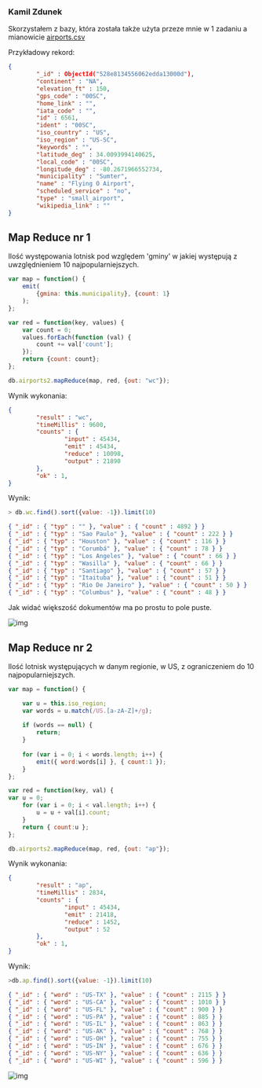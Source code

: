 ### Kamil Zdunek

Skorzystałem z bazy, która została także użyta przeze mnie w 1 zadaniu a mianowicie [airports.csv](http://www.ourairports.com/data/airports.csv)

Przykładowy rekord:

```json
{
        "_id" : ObjectId("528e8134556062edda13000d"),
        "continent" : "NA",
        "elevation_ft" : 150,
        "gps_code" : "00SC",
        "home_link" : "",
        "iata_code" : "",
        "id" : 6561,
        "ident" : "00SC",
        "iso_country" : "US",
        "iso_region" : "US-SC",
        "keywords" : "",
        "latitude_deg" : 34.0093994140625,
        "local_code" : "00SC",
        "longitude_deg" : -80.2671966552734,
        "municipality" : "Sumter",
        "name" : "Flying O Airport",
        "scheduled_service" : "no",
        "type" : "small_airport",
        "wikipedia_link" : ""
}
```


## Map Reduce nr 1 
Ilość występowania lotnisk pod względem 'gminy' w jakiej występują z uwzględnieniem 10 najpopularniejszych.

```js
var map = function() {
    emit(
        {gmina: this.municipality}, {count: 1}
    );
};
```

```js
var red = function(key, values) {
    var count = 0;
    values.forEach(function (val) {
        count += val['count'];
    });
    return {count: count};
};
```

```js
db.airports2.mapReduce(map, red, {out: "wc"});
```

Wynik wykonania:

```json
{
        "result" : "wc",
        "timeMillis" : 9600,
        "counts" : {
                "input" : 45434,
                "emit" : 45434,
                "reduce" : 10098,
                "output" : 21890
        },
        "ok" : 1,
}
```

Wynik:

```js
> db.wc.find().sort({value: -1}).limit(10)
```

```json
{ "_id" : { "typ" : "" }, "value" : { "count" : 4892 } }
{ "_id" : { "typ" : "Sao Paulo" }, "value" : { "count" : 222 } }
{ "_id" : { "typ" : "Houston" }, "value" : { "count" : 116 } }
{ "_id" : { "typ" : "Corumbá" }, "value" : { "count" : 78 } }
{ "_id" : { "typ" : "Los Angeles" }, "value" : { "count" : 66 } }
{ "_id" : { "typ" : "Wasilla" }, "value" : { "count" : 66 } }
{ "_id" : { "typ" : "Santiago" }, "value" : { "count" : 57 } }
{ "_id" : { "typ" : "Itaituba" }, "value" : { "count" : 51 } }
{ "_id" : { "typ" : "Rio De Janeiro" }, "value" : { "count" : 50 } }
{ "_id" : { "typ" : "Columbus" }, "value" : { "count" : 48 } }
```
Jak widać większość dokumentów ma po prostu to pole puste.

![img](http://sigma.inf.ug.edu.pl/~kzdunek/mongo/zad3wyk1.png)

## Map Reduce nr 2
Ilość lotnisk występujących w danym regionie, w US, z ograniczeniem do 10 najpopularniejszych.

```js
var map = function() {

	var u = this.iso_region; 
	var words = u.match(/US.[a-zA-Z]+/g);
	
	if (words == null) {
        return;
    }
	
    for (var i = 0; i < words.length; i++) {
        emit({ word:words[i] }, { count:1 });
    }
};
```

```js
var red = function(key, val) {
var u = 0;
    for (var i = 0; i < val.length; i++) {
        u = u + val[i].count;
    }
    return { count:u };
};

```

```js
db.airports2.mapReduce(map, red, {out: "ap"});
```

Wynik wykonania:
```json
{
        "result" : "ap",
        "timeMillis" : 2834,
        "counts" : {
                "input" : 45434,
                "emit" : 21418,
                "reduce" : 1452,
                "output" : 52
        },
        "ok" : 1,
}

```

Wynik:

```js
>db.ap.find().sort({value: -1}).limit(10)
```

```json
{ "_id" : { "word" : "US-TX" }, "value" : { "count" : 2115 } }
{ "_id" : { "word" : "US-CA" }, "value" : { "count" : 1010 } }
{ "_id" : { "word" : "US-FL" }, "value" : { "count" : 900 } }
{ "_id" : { "word" : "US-PA" }, "value" : { "count" : 885 } }
{ "_id" : { "word" : "US-IL" }, "value" : { "count" : 863 } }
{ "_id" : { "word" : "US-AK" }, "value" : { "count" : 768 } }
{ "_id" : { "word" : "US-OH" }, "value" : { "count" : 755 } }
{ "_id" : { "word" : "US-IN" }, "value" : { "count" : 676 } }
{ "_id" : { "word" : "US-NY" }, "value" : { "count" : 636 } }
{ "_id" : { "word" : "US-WI" }, "value" : { "count" : 596 } }
```

![img](http://sigma.inf.ug.edu.pl/~kzdunek/mongo/zad3wyk2.png)
